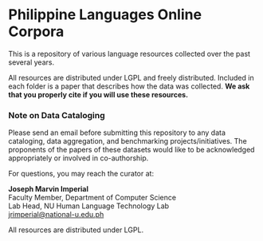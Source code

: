 # Philippine Languages Online Corpora
This is a repository of various language resources collected over the past several years.

All resources are distributed under LGPL and freely distributed.  Included in each folder is a paper that describes how the data was collected.  **We ask that you properly cite if you will use these resources.**

### Note on Data Cataloging
Please send an email before submitting this repository to any data cataloging, data aggregation, and benchmarking projects/initiatives. The proponents of the papers of these datasets would like to be acknowledged appropriately or involved in co-authorship.

For questions, you may reach the curator at:

**Joseph Marvin Imperial**\
Faculty Member, Department of Computer Science\
Lab Head, NU Human Language Technology Lab\
jrimperial@national-u.edu.ph

All resources are distributed under LGPL.
